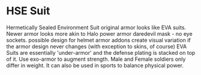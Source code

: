 
# HSE Suit
Hermetically Sealed Environment Suit
original armor looks like EVA suits. Newer armor looks more akin to Halo power armor
daredevil mask - no eye sockets. possible design for helmet
armor addons create visual variation if the armor design never changes (with exception to skins, of course)
EVA Suits are essentially 'under-armor' and the defense plating is stacked on top of it.
Use exo-armor to augment strength. Male and Female soldiers only differ in weight. It can also be used in sports to balance physical power.

